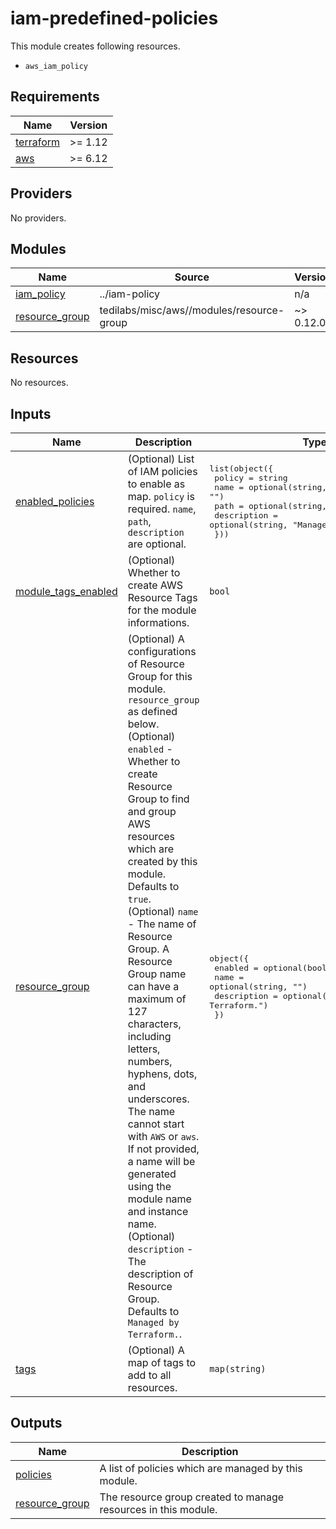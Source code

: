 # iam-predefined-policies

This module creates following resources.

- `aws_iam_policy`

<!-- BEGIN_TF_DOCS -->
## Requirements

| Name | Version |
|------|---------|
| <a name="requirement_terraform"></a> [terraform](#requirement\_terraform) | >= 1.12 |
| <a name="requirement_aws"></a> [aws](#requirement\_aws) | >= 6.12 |

## Providers

No providers.

## Modules

| Name | Source | Version |
|------|--------|---------|
| <a name="module_iam_policy"></a> [iam\_policy](#module\_iam\_policy) | ../iam-policy | n/a |
| <a name="module_resource_group"></a> [resource\_group](#module\_resource\_group) | tedilabs/misc/aws//modules/resource-group | ~> 0.12.0 |

## Resources

No resources.

## Inputs

| Name | Description | Type | Default | Required |
|------|-------------|------|---------|:--------:|
| <a name="input_enabled_policies"></a> [enabled\_policies](#input\_enabled\_policies) | (Optional) List of IAM policies to enable as map. `policy` is required. `name`, `path`, `description` are optional. | <pre>list(object({<br/>    policy      = string<br/>    name        = optional(string, "")<br/>    path        = optional(string, "/managed/")<br/>    description = optional(string, "Managed by Terraform.")<br/>  }))</pre> | `[]` | no |
| <a name="input_module_tags_enabled"></a> [module\_tags\_enabled](#input\_module\_tags\_enabled) | (Optional) Whether to create AWS Resource Tags for the module informations. | `bool` | `true` | no |
| <a name="input_resource_group"></a> [resource\_group](#input\_resource\_group) | (Optional) A configurations of Resource Group for this module. `resource_group` as defined below.<br/>    (Optional) `enabled` - Whether to create Resource Group to find and group AWS resources which are created by this module. Defaults to `true`.<br/>    (Optional) `name` - The name of Resource Group. A Resource Group name can have a maximum of 127 characters, including letters, numbers, hyphens, dots, and underscores. The name cannot start with `AWS` or `aws`. If not provided, a name will be generated using the module name and instance name.<br/>    (Optional) `description` - The description of Resource Group. Defaults to `Managed by Terraform.`. | <pre>object({<br/>    enabled     = optional(bool, true)<br/>    name        = optional(string, "")<br/>    description = optional(string, "Managed by Terraform.")<br/>  })</pre> | `{}` | no |
| <a name="input_tags"></a> [tags](#input\_tags) | (Optional) A map of tags to add to all resources. | `map(string)` | `{}` | no |

## Outputs

| Name | Description |
|------|-------------|
| <a name="output_policies"></a> [policies](#output\_policies) | A list of policies which are managed by this module. |
| <a name="output_resource_group"></a> [resource\_group](#output\_resource\_group) | The resource group created to manage resources in this module. |
<!-- END_TF_DOCS -->
